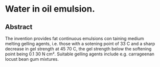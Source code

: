 # Water in oil emulsion.

## Abstract
The invention provides fat continuous emulsions con taining medium melting gelling agents, i.e. those with a sotening point of 33 C and a sharp decrease in gel strength at 45 70 C, the gel strength below the softening point being 0.1 30 N cm². Suitable gelling agents include e.g. carrageenan locust bean gum mixtures.